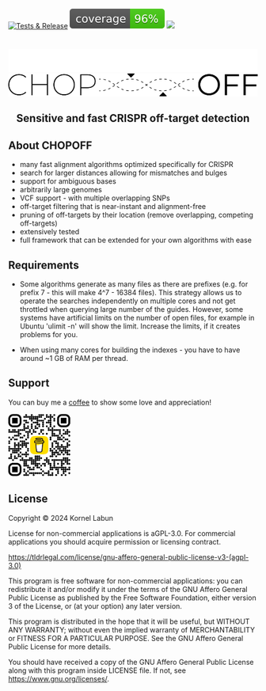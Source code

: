 [![Tests & Release](https://github.com/JokingHero/CHOPOFF.jl/actions/workflows/build_standalone.yml/badge.svg?branch=master)](https://github.com/JokingHero/CHOPOFF.jl/releases/tag/latest) 
![Coverage is High](./coverage/coverage_fraction.svg) 
[![](https://img.shields.io/badge/docs-latest-blue.svg)](https://jokinghero.github.io/CHOPOFF.jl/) 

# 

![Logo](./docs/src/assets/logo-dark.png#gh-dark-mode-only)
![Logo](./docs/src/assets/logo.png#gh-light-mode-only)
## <p style="text-align: center;">Sensitive and fast CRISPR off-target detection</p>

## About CHOPOFF

* many fast alignment algorithms optimized specifically for CRISPR
* search for larger distances allowing for mismatches and bulges
* support for ambiguous bases
* arbitrarily large genomes
* VCF support - with multiple overlapping SNPs
* off-target filtering that is near-instant and alignment-free 
* pruning of off-targets by their location (remove overlapping, competing off-targets)
* extensively tested
* full framework that can be extended for your own algorithms with ease


## Requirements

* Some algorithms generate as many files as there are prefixes (e.g. for prefix 7 - this will make 4^7 - 16384 files). This strategy allows us to operate the searches independently on multiple cores and not get throttled when querying large number of the guides. However, some systems have artificial limits on the number of open files, for example in Ubuntu 'ulimit -n' will show the limit. Increase the limits, if it creates problems for you.

* When using many cores for building the indexes - you have to have around ~1 GB of RAM per thread.


## Support

You can buy me a [coffee](https://www.buymeacoffee.com/kornellabun) to show some love and appreciation!

<img src="./docs/src/assets/bmc_qr.png" width="25%"/>


## License  

Copyright © 2024 Kornel Labun

License for non-commercial applications is aGPL-3.0. 
For commercial applications you should acquire permission or licensing contract.

https://tldrlegal.com/license/gnu-affero-general-public-license-v3-(agpl-3.0)

This program is free software for non-commercial applications: 
you can redistribute it and/or modify
it under the terms of the GNU Affero General Public License as published
by the Free Software Foundation, either version 3 of the License, or
(at your option) any later version.

This program is distributed in the hope that it will be useful,
but WITHOUT ANY WARRANTY; without even the implied warranty of
MERCHANTABILITY or FITNESS FOR A PARTICULAR PURPOSE.  See the
GNU Affero General Public License for more details.

You should have received a copy of the GNU Affero General Public License
along with this program inside LICENSE file. 
If not, see <https://www.gnu.org/licenses/>.
